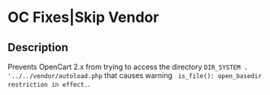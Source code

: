#  OC Fixes|Skip Vendor

## Description
Prevents OpenCart 2.x from trying to access the directory `DIR_SYSTEM . '../../vendor/autoload.php` that causes warning ` is_file(): open_basedir restriction in effect.`.
